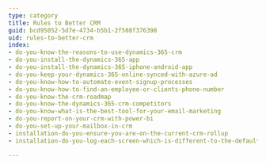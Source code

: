 ```yaml
---
type: category
title: Rules to Better CRM
guid: bcd95052-5d7e-4734-b5b1-2f508f376398
uid: rules-to-better-crm
index:
- do-you-know-the-reasons-to-use-dynamics-365-crm
- do-you-install-the-dynamics-365-app
- do-you-install-the-dynamics-365-iphone-android-app
- do-you-keep-your-dynamics-365-online-synced-with-azure-ad
- do-you-know-how-to-automate-event-signup-processes
- do-you-know-how-to-find-an-employee-or-clients-phone-number
- do-you-know-the-crm-roadmap
- do-you-know-the-dynamics-365-crm-competitors
- do-you-know-what-is-the-best-tool-for-your-email-marketing
- do-you-report-on-your-crm-with-power-bi
- do-you-set-up-your-mailbox-in-crm
- installation-do-you-ensure-you-are-on-the-current-crm-rollup
- installation-do-you-log-each-screen-which-is-different-to-the-default

---
```

<p>​​​​<br></p>


